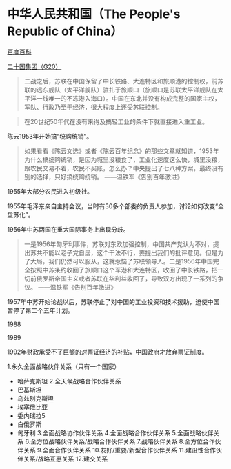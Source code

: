 # 中华人民共和国（The People's Republic of China）

[百度百科](https://baike.baidu.com/item/%E4%B8%AD%E5%8D%8E%E4%BA%BA%E6%B0%91%E5%85%B1%E5%92%8C%E5%9B%BD/106554)

[二十国集团（G20）](../#二十国集团-g20)


>二战之后，苏联在中国保留了中长铁路、大连特区和旅顺港的控制权，前苏联的远东舰队（太平洋舰队）驻扎于旅顺口（旅顺口是苏联太平洋舰队在太平洋一线唯一的不冻港入海口）。中国在东北并没有构成完整的国家主权，军队、行政乃至于经济，很大程度上还受苏联控制。

>在20世纪50年代在没有来得及搞轻工业的条件下就直接进入重工业。

陈云1953年开始搞“统购统销”。

>如果看看《陈云文选》或者《陈云百年纪念》的那些文章就知道，1953年为什么搞统购统销，是因为城里没粮食了，工业化速度这么快，城里没粮，跟农民交易不着，农民不买账，怎么办？中央提出了七八种方案，最终没有别的选择，只好搞统购统销。 ——温铁军《告别百年激进》

1955年大部分农民进入初级社。

1955年毛泽东亲自主持会议，当时有30多个部委的负责人参加，讨论如何改变“全盘苏化”。

1956年中苏两国在重大国际事务上出现分歧。

> 一是1956年匈牙利事件，苏联对东欧加强控制，中国共产党认为不对，提出苏共不能以老子党自居，这个干法不行，要提出我们的批评意见。但是为了大局，我们仍然可以服从，这就惹恼了苏联领导人。二是1956年中国完全按照中苏条约收回了旅顺口这个军港和大连特区，收回了中长铁路，把一切前俄罗斯帝国主义或者苏联在华利益收回了，导致双方出现了一系列的争议。 ——温铁军《告别百年激进》

1957年中苏开始论战以后，苏联停止了对中国的工业投资和技术援助，迫使中国暂停了第二个五年计划。

1988

1989

1992年财政承受不了巨额的对票证经济的补贴，中国政府才放弃票证制度。


1.永久全面战略伙伴关系（只有一个国家）
- 哈萨克斯坦
2.全天候战略合作伙伴关系
- 巴基斯坦
- 乌兹别克斯坦
- 埃塞俄比亚
- 委内瑞拉5
- 白俄罗斯
- 匈牙利
3.全面战略协作伙伴关系
4.全面战略合作伙伴关系
5.全面战略伙伴关系
6.全方位战略伙伴关系/战略合作伙伴关系
7.战略伙伴关系
8.全方位合作伙伴关系
9.全面合作伙伴关系
10.友好/重要/新型合作伙伴关系
11.建设性合作伙伴关系/战略互惠关系
12.建交关系
